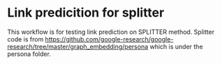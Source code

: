 # Link predicition for splitter
This workflow is for testing link prediction on SPLITTER method.
Splitter code is from https://github.com/google-research/google-research/tree/master/graph_embedding/persona which is under the persona folder.

